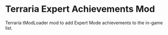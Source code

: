 # Terraria Expert Achievements Mod

Terraria tModLoader mod to add Expert Mode achievements to the in-game list.
